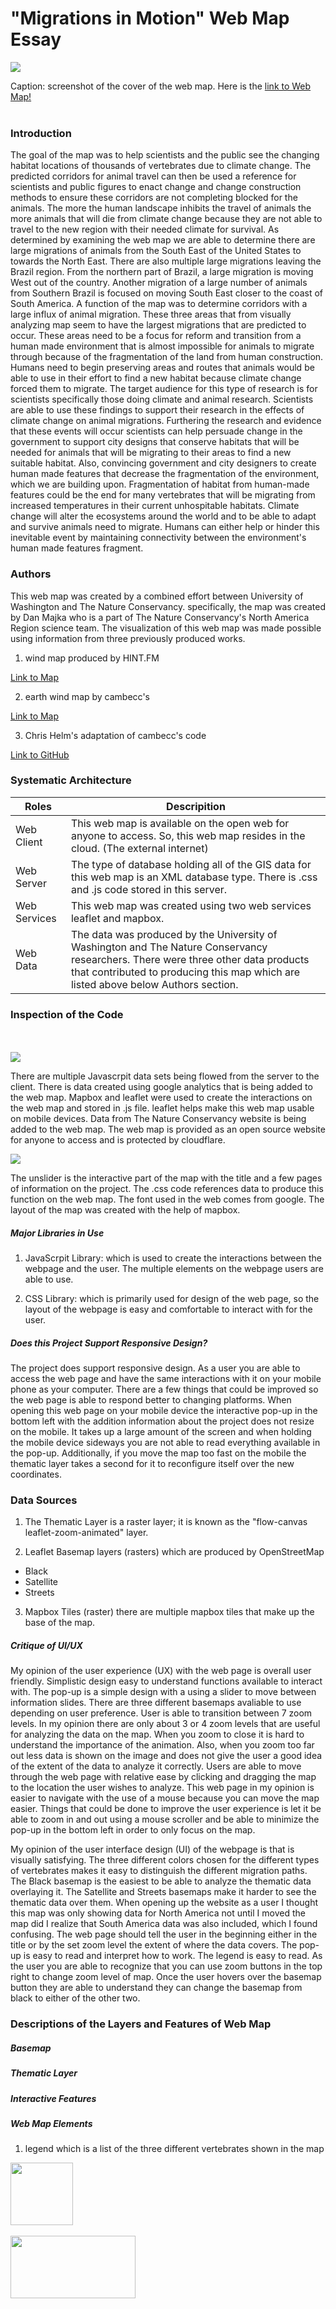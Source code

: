 # "Migrations in Motion" Web Map Essay
<img src="img/Cover of Web Map.JPG"/>

Caption: screenshot of the cover of the web map. Here is the [link to Web Map!](http://maps.tnc.org/migrations-in-motion/#4/45.58/-117.86)
<br><br/>

<h3> Introduction </h3>

The goal of the map was to help scientists and the public see the changing habitat locations of thousands of vertebrates due to climate change. The predicted corridors for animal travel can then be used a reference for scientists and public figures to enact change and change construction methods to ensure these corridors are not completing blocked for the animals. The more the human landscape inhibits the travel of animals the more animals that will die from climate change because they are not able to travel to the new region with their needed climate for survival. As determined by examining the web map we are able to determine there are large migrations of animals from the South East of the United States to towards the North East. There are also multiple large migrations leaving the Brazil region. From the northern part of Brazil, a large migration is moving West out of the country. Another migration of a large number of animals from Southern Brazil is focused on moving South East closer to the coast of South America. A function of the map was to determine corridors with a large influx of animal migration. These three areas that from visually analyzing map seem to have the largest migrations that are predicted to occur. These areas need to be a focus for reform and transition from a human made environment that is almost impossible for animals to migrate through because of the fragmentation of the land from human construction. Humans need to begin preserving areas and routes that animals would be able to use in their effort to find a new habitat because climate change forced them to migrate. The target audience for this type of research is for scientists specifically those doing climate and animal research. Scientists are able to use these findings to support their research in the effects of climate change on animal migrations. Furthering the research and evidence that these events will occur scientists can help persuade change in the government to support city designs that conserve habitats that will be needed for animals that will be migrating to their areas to find a new suitable habitat. Also, convincing government and city designers to create human made features that decrease the fragmentation of the environment, which we are building upon. Fragmentation of habitat from human-made features could be the end for many vertebrates that will be migrating from increased temperatures in their current unhospitable habitats. Climate change will alter the ecosystems around the world and to be able to adapt and survive animals need to migrate. Humans can either help or hinder this inevitable event by maintaining connectivity between the environment's human made features fragment.

<h3>Authors</h3>

This web map was created by a combined effort between University of Washington and The Nature Conservancy. specifically, the map was created by Dan Majka who is a part of The Nature Conservancy's North America Region science team. The visualization of this web map was made possible using information from three previously produced works.
1. wind map produced by HINT.FM

  [Link to Map](http://hint.fm/wind/)

2. earth wind map by cambecc's

  [Link to Map](https://earth.nullschool.net/)

3. Chris Helm's adaptation of cambecc's code

  [Link to GitHub](https://github.com/FreshyLabs/windy)

<h3> Systematic Architecture </h3>

| Roles | Descripition |
| ----- | ------------ |
| Web Client | This web map is available on the open web for anyone to access. So, this web map resides in the cloud. (The external internet) |
| Web Server | The type of database holding all of the GIS data for this web map is an XML database type. There is .css and .js code stored in this server. |
| Web Services | This web map was created using two web services leaflet and mapbox.  |
| Web Data | The data was produced by the University of Washington and The Nature Conservancy researchers. There were three other data products that contributed to producing this map which are listed above below Authors section. |

<h3> Inspection of the Code </h3>
<br></br>
<img src="img/js script.JPG"/>

There are multiple Javascrpit data sets being flowed from the server to the client. There is data created using google analytics that is being added to the web map. Mapbox and leaflet were used to create the interactions on the web map and stored in .js file. leaflet helps make this web map usable on mobile devices.  Data from The Nature Conservancy website is being added to the web map. The web map is provided as an open source website for anyone to access and is protected by cloudflare.

<img src="img/css script.JPG"/>

The unslider is the interactive part of the map with the title and a few pages of information on the project. The .css code references data to produce this function on the web map. The font used in the web comes from google. The layout of the map was created with the help of mapbox.

<h5> Major Libraries in Use </h5>

1. JavaScrpit Library: which is used to create the interactions between the webpage and the user. The multiple elements on the webpage users are able to use.

2. CSS Library: which is primarily used for design of the web page, so the layout of the webpage is easy and comfortable to interact with for the user.

<h5> Does this Project Support Responsive Design?</h5>

The project does support responsive design. As a user you are able to access the web page and have the same interactions with it on your mobile phone as your computer. There are a few things that could be improved so the web page is able to respond better to changing platforms. When opening this web page on your mobile device the interactive pop-up in the bottom left with the addition information about the project does not resize on the mobile. It takes up a large amount of the screen and when holding the mobile device sideways you are not able to read everything available in the pop-up. Additionally, if you move the map too fast on the mobile the thematic layer takes a second for it to reconfigure itself over the new coordinates.

<h3> Data Sources </h3>

1. The Thematic Layer is a raster layer; it is known as the "flow-canvas leaflet-zoom-animated" layer.

2. Leaflet Basemap layers (rasters) which are produced by OpenStreetMap

  - Black
  - Satellite
  - Streets


3. Mapbox Tiles (raster) there are multiple mapbox tiles that make up the base of the map.

<h5> Critique of UI/UX </h5>

My opinion of the user experience (UX) with the web page is overall user friendly. Simplistic design easy to understand functions available to interact with. The pop-up is a simple design with a using a slider to move between information slides. There are three different basemaps avaliable to use depending on user preference. User is able to transition between 7 zoom levels. In my opinion there are only about 3 or 4 zoom levels that are useful for analyzing the data on the map. When you zoom to close it is hard to understand the importance of the animation. Also, when you zoom too far out less data is shown on the image and does not give the user a good idea of the extent of the data to analyze it correctly. Users are able to move through the web page with relative ease by clicking and dragging the map to the location the user wishes to analyze. This web page in my opinion is easier to navigate with the use of a mouse because you can move the map easier. Things that could be done to improve the user experience is let it be able to zoom in and out using a mouse scroller and be able to minimize the pop-up in the bottom left in order to only focus on the map.

My opinion of the user interface design (UI) of the webpage is that is visually satisfying. The three different colors chosen for the different types of vertebrates makes it easy to distinguish the different migration paths. The Black basemap is the easiest to be able to analyze the thematic data overlaying it. The Satellite and Streets basemaps make it harder to see the thematic data over them. When opening up the website as a user I thought this map was only showing data for North America not until I moved the map did I realize that South America data was also included, which I found confusing. The web page should tell the user in the beginning either in the title or by the set zoom level the extent of where the data covers. The pop-up is easy to read and interpret how to work. The legend is easy to read. As the user you are able to recognize that you can use zoom buttons in the top right to change zoom level of map. Once the user hovers over the basemap button they are able to understand they can change the basemap from black to either of the other two.

<h3> Descriptions of the Layers and Features of Web Map </h3>

<h5>Basemap</h5>



<h5>Thematic Layer</h5>

<h5>Interactive Features</h5>

<h5>Web Map Elements</h5>

1. legend which is a list of the three different vertebrates shown in the map

<img src="img/legend.JPG" width="100" height="100" class="center"/>
<br></br>
<img src="img/codelegend.JPG" width="200" height="100" class="center"/>
